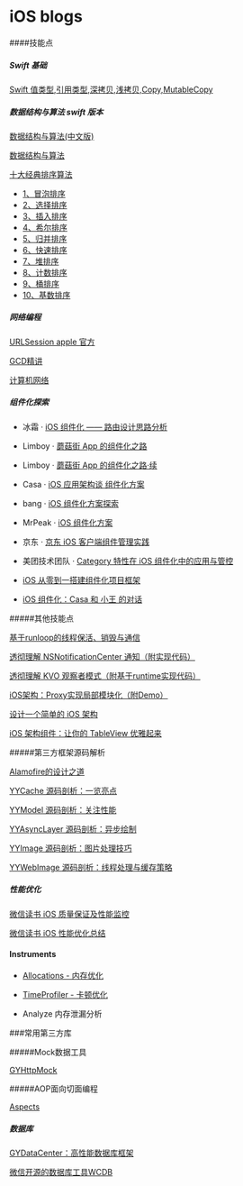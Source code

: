 # iOS blogs

####技能点

##### Swift 基础

[Swift 值类型,引用类型,深拷贝,浅拷贝,Copy,MutableCopy](https://blog.csdn.net/Hello_Hwc/article/details/50102329)

##### 数据结构与算法 swift 版本

[数据结构与算法(中文版)](https://github.com/andyRon/swift-algorithm-club-cn)

[数据结构与算法](https://github.com/raywenderlich/swift-algorithm-club)

[十大经典排序算法](https://www.runoob.com/w3cnote/ten-sorting-algorithm.html)

- [1、冒泡排序](https://www.runoob.com/w3cnote/bubble-sort.html)
- [2、选择排序](https://www.runoob.com/w3cnote/selection-sort.html)
- [3、插入排序](https://www.runoob.com/w3cnote/insertion-sort.html)
- [4、希尔排序](https://www.runoob.com/w3cnote/shell-sort.html)
- [5、归并排序](https://www.runoob.com/w3cnote/merge-sort.html)
- [6、快速排序](https://www.runoob.com/w3cnote/quick-sort-2.html)
- [7、堆排序](https://www.runoob.com/w3cnote/heap-sort.html)
- [8、计数排序](https://www.runoob.com/w3cnote/counting-sort.html)
- [9、桶排序](https://www.runoob.com/w3cnote/bucket-sort.html)
- [10、基数排序](https://www.runoob.com/w3cnote/radix-sort.html)

##### 网络编程

[URLSession apple 官方](https://developer.apple.com/documentation/foundation/url_loading_system)

[GCD精讲](https://blog.csdn.net/Hello_Hwc/article/details/54293280)

[计算机网络](https://juejin.im/post/5d896cccf265da03bd055c87)

##### 组件化探索

- 冰霜 · [iOS 组件化 —— 路由设计思路分析](https://halfrost.com/ios_router/)

- Limboy · [蘑菇街 App 的组件化之路](https://limboy.me/tech/2016/03/10/mgj-components.html)

- Limboy · [蘑菇街 App 的组件化之路·续](https://limboy.me/tech/2016/03/14/mgj-components-continued.html)

- Casa · [iOS 应用架构谈 组件化方案](https://casatwy.com/iOS-Modulization.html)

- bang · [iOS 组件化方案探索](http://blog.cnbang.net/tech/3080/)

- MrPeak · [iOS 组件化方案](https://mp.weixin.qq.com/s/zvT7YbP-ex8TeeCYuEis5Q)

- 京东 · [京东 iOS 客户端组件管理实践](https://www.infoq.cn/article/jd-ios-component-management)

- 美团技术团队 · [Category 特性在 iOS 组件化中的应用与管控](https://mp.weixin.qq.com/s/5ucpVa6ku4b9_pfMP9CqlQ)

- [iOS 从零到一搭建组件化项目框架](https://juejin.im/post/5ba3cc0df265da0aac6fdaa0)

- [iOS 组件化：Casa 和 小王 的对话](https://mp.weixin.qq.com/s/ir-agdSwM78R2ROxWVdPgQ)

  

#####其他技能点

[基于runloop的线程保活、销毁与通信](https://www.jianshu.com/p/4d5b6fc33519)

[透彻理解 NSNotificationCenter 通知（附实现代码）](https://www.jianshu.com/p/e3a38b21420c)

[透彻理解 KVO 观察者模式（附基于runtime实现代码）](https://www.jianshu.com/p/7ea7d551fc69)

[iOS架构：Proxy实现局部模块化（附Demo）](https://www.jianshu.com/p/fb9e0ee8fa82)

[设计一个简单的 iOS 架构](https://www.jianshu.com/p/51d51f938dc0)



[iOS 架构组件：让你的 TableView 优雅起来](https://www.jianshu.com/p/7db73489ad99)

#####第三方框架源码解析

[Alamofire的设计之道](https://blog.csdn.net/Hello_Hwc/article/details/72853786)

[YYCache 源码剖析：一览亮点](https://www.jianshu.com/p/408d4d37bcbd)

[YYModel 源码剖析：关注性能](https://www.jianshu.com/p/fe30e6bbc551)

[YYAsyncLayer 源码剖析：异步绘制](https://www.jianshu.com/p/154451e4bd42)

[YYImage 源码剖析：图片处理技巧](https://www.jianshu.com/p/43ac91be0cf4)

[YYWebImage 源码剖析：线程处理与缓存策略](https://www.jianshu.com/p/dd5537fa0caf)



##### 性能优化

[微信读书 iOS 质量保证及性能监控](https://wereadteam.github.io/2016/12/12/Monitor/)

[微信读书 iOS 性能优化总结](https://wereadteam.github.io/2016/05/03/WeRead-Performance/)



#### Instruments

- [Allocations - 内存优化](https://github.com/LeoMobileDeveloper/Blogs/blob/master/Instruments/Allocations.md)
- [TimeProfiler - 卡顿优化](https://github.com/LeoMobileDeveloper/Blogs/blob/master/Instruments/TimeProfiler.md)

- Analyze 内存泄漏分析

###常用第三方库

#####Mock数据工具

[GYHttpMock](https://github.com/hypoyao/GYHttpMock)



#####AOP面向切面编程

[Aspects](https://github.com/steipete/Aspects)

##### 数据库

 [GYDataCenter：高性能数据库框架](https://wereadteam.github.io/2016/07/06/GYDataCenter/)

 [微信开源的数据库工具WCDB](https://github.com/Tencent/wcdb)



